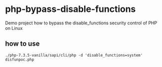 # php-bypass-disable-functions
Demo project how to bypass the disable_functions security control of PHP on Linux

## how to use

```
./php-7.3.5-vanilla/sapi/cli/php -d 'disable_functions=system' disfunpoc.php
```
